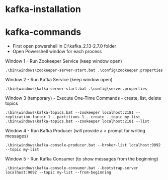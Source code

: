 # kafka-installation

# kafka-commands

- First open powershell in C:\kafka_2.13-2.7.0 folder
- Open Powershell window for each process

Window 1 - Run Zookeeper Service (keep window open)
```
.\bin\windows\zookeeper-server-start.bat .\config\zookeeper.properties
```
Window 2 - Run Kafka Service (keep window open)
```
.\bin\windows\kafka-server-start.bat .\config\server.properties
```
Window 3 (temporary) - Execute One-Time Commands - create, list, delete topics 
```
.\bin\windows\kafka-topics.bat --zookeeper localhost:2181 --replication-factor 1 --partitions 1 --create --topic my-list
.\bin\windows\kafka-topics.bat --zookeeper localhost:2181 --list
```
Window 4 - Run Kafka Producer (will provide a > prompt for writing messages)
```
.\bin\windows\kafka-console-producer.bat --broker-list localhost:9092 --topic my-list
```
Window 5 - Run Kafka Consumer (to show messages from the beginning)
```
.\bin\windows\kafka-console-consumer.bat --bootstrap-server localhost:9092 --topic my-list --from-beginning
```
